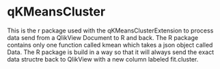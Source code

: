qKMeansCluster
==============

This is the r package used with the qKMeansClusterExtension to process data send from a QlikView Document to R and back.  The R package contains only one function called kmean which takes a json object called Data.  The R package is build in a way so that it will always send the exact data structre back to QlikView with a new column labeled fit.cluster.
